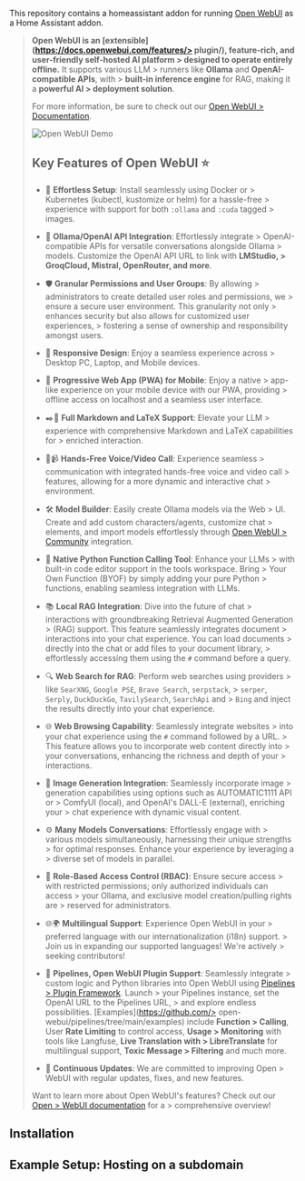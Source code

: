 This repository contains a homeassistant addon for running [Open WebUI](https://github.com/open-webui/open-webui/tree/main) as a Home Assistant addon.

> **Open WebUI is an [extensible](https://docs.openwebui.com/features/> plugin/), feature-rich, and user-friendly self-hosted AI platform > designed to operate entirely offline.** It supports various LLM > runners like **Ollama** and **OpenAI-compatible APIs**, with > **built-in inference engine** for RAG, making it a **powerful AI > deployment solution**.
> 
> For more information, be sure to check out our [Open WebUI > Documentation](https://docs.openwebui.com/).
> 
> ![Open WebUI Demo](https://raw.githubusercontent.com/open-webui/open-webui/main/demo.gif)
> 
> ## Key Features of Open WebUI ⭐
> 
> - 🚀 **Effortless Setup**: Install seamlessly using Docker or > Kubernetes (kubectl, kustomize or helm) for a hassle-free > experience with support for both `:ollama` and `:cuda` tagged > images.
> 
> - 🤝 **Ollama/OpenAI API Integration**: Effortlessly integrate > OpenAI-compatible APIs for versatile conversations alongside Ollama > models. Customize the OpenAI API URL to link with **LMStudio, > GroqCloud, Mistral, OpenRouter, and more**.
> 
> - 🛡️ **Granular Permissions and User Groups**: By allowing > administrators to create detailed user roles and permissions, we > ensure a secure user environment. This granularity not only > enhances security but also allows for customized user experiences, > fostering a sense of ownership and responsibility amongst users.
> 
> - 📱 **Responsive Design**: Enjoy a seamless experience across > Desktop PC, Laptop, and Mobile devices.
> 
> - 📱 **Progressive Web App (PWA) for Mobile**: Enjoy a native > app-like experience on your mobile device with our PWA, providing > offline access on localhost and a seamless user interface.
> 
> - ✒️🔢 **Full Markdown and LaTeX Support**: Elevate your LLM > experience with comprehensive Markdown and LaTeX capabilities for > enriched interaction.
> 
> - 🎤📹 **Hands-Free Voice/Video Call**: Experience seamless > communication with integrated hands-free voice and video call > features, allowing for a more dynamic and interactive chat > environment.
> 
> - 🛠️ **Model Builder**: Easily create Ollama models via the Web > UI. Create and add custom characters/agents, customize chat > elements, and import models effortlessly through [Open WebUI > Community](https://openwebui.com/) integration.
> 
> - 🐍 **Native Python Function Calling Tool**: Enhance your LLMs > with built-in code editor support in the tools workspace. Bring > Your Own Function (BYOF) by simply adding your pure Python > functions, enabling seamless integration with LLMs.
> 
> - 📚 **Local RAG Integration**: Dive into the future of chat > interactions with groundbreaking Retrieval Augmented Generation > (RAG) support. This feature seamlessly integrates document > interactions into your chat experience. You can load documents > directly into the chat or add files to your document library, > effortlessly accessing them using the `#` command before a query.
> 
> - 🔍 **Web Search for RAG**: Perform web searches using providers > like `SearXNG`, `Google PSE`, `Brave Search`, `serpstack`, > `serper`, `Serply`, `DuckDuckGo`, `TavilySearch`, `SearchApi` and > `Bing` and inject the results directly into your chat experience.
> 
> - 🌐 **Web Browsing Capability**: Seamlessly integrate websites > into your chat experience using the `#` command followed by a URL. > This feature allows you to incorporate web content directly into > your conversations, enhancing the richness and depth of your > interactions.
> 
> - 🎨 **Image Generation Integration**: Seamlessly incorporate image > generation capabilities using options such as AUTOMATIC1111 API or > ComfyUI (local), and OpenAI's DALL-E (external), enriching your > chat experience with dynamic visual content.
> 
> - ⚙️ **Many Models Conversations**: Effortlessly engage with > various models simultaneously, harnessing their unique strengths > for optimal responses. Enhance your experience by leveraging a > diverse set of models in parallel.
> 
> - 🔐 **Role-Based Access Control (RBAC)**: Ensure secure access > with restricted permissions; only authorized individuals can access > your Ollama, and exclusive model creation/pulling rights are > reserved for administrators.
> 
> - 🌐🌍 **Multilingual Support**: Experience Open WebUI in your > preferred language with our internationalization (i18n) support. > Join us in expanding our supported languages! We're actively > seeking contributors!
> 
> - 🧩 **Pipelines, Open WebUI Plugin Support**: Seamlessly integrate > custom logic and Python libraries into Open WebUI using [Pipelines > Plugin Framework](https://github.com/open-webui/pipelines). Launch > your Pipelines instance, set the OpenAI URL to the Pipelines URL, > and explore endless possibilities. [Examples](https://github.com/> open-webui/pipelines/tree/main/examples) include **Function > Calling**, User **Rate Limiting** to control access, **Usage > Monitoring** with tools like Langfuse, **Live Translation with > LibreTranslate** for multilingual support, **Toxic Message > Filtering** and much more.
> 
> - 🌟 **Continuous Updates**: We are committed to improving Open > WebUI with regular updates, fixes, and new features.
> 
> Want to learn more about Open WebUI's features? Check out our [Open > WebUI documentation](https://docs.openwebui.com/features) for a > comprehensive overview!

## Installation

## Example Setup: Hosting on a subdomain

